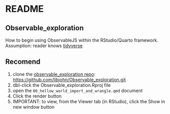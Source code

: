 README
================

<!-- README.md is generated from README.Rmd. Please edit that file -->

## Observable_exploration

<!-- badges: start -->
<!-- badges: end -->

How to begin using ObservableJS within the RStudio/Quarto framework.
Assumption: reader knows [tidyverse](https://tidyverse.org)

## Recomend

1.  clone the [observable_exploration
    repo](https://github.com/libjohn/Observable_exploration#readme):
    <https://github.com/libjohn/Observable_exploration.git>
2.  dbl-click the Observable_exploration.Rproj file
3.  open the `00_hellow_world_import_and_wrangle.qmd` document
4.  Click the render button
5.  IMPORTANT: to view, from the Viewer tab (in RStudio), click the Show
    in new window button
